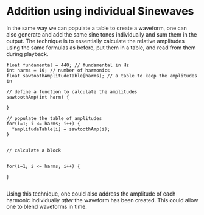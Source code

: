 # Addition using individual Sinewaves

In the same way we can populate a table to create a waveform, one can also generate and add the same sine tones individually and sum them in the output. The technique is to essentially calculate the relative amplitudes using the same formulas as before, put them in a table, and read from them during playback.

```
float fundamental = 440; // fundamental in Hz
int harms = 10; // number of harmonics
float sawtoothAmplitudeTable[harms]; // a table to keep the amplitudes in

// define a function to calculate the amplitudes
sawtoothAmp(int harm) {
  
}

// populate the table of amplitudes
for(i=1; i <= harms; i++) {
  *amplitudeTable[i] = sawtoothAmp(i);
}


// calculate a block


for(i=1; i <= harms; i++) {

}


```


Using this technique, one could also address the amplitude of each harmonic individually _after_ the waveform has been created. This could allow one to blend waveforms in time.

